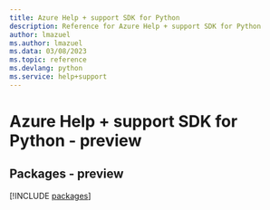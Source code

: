 ```yaml
---
title: Azure Help + support SDK for Python
description: Reference for Azure Help + support SDK for Python
author: lmazuel
ms.author: lmazuel
ms.data: 03/08/2023
ms.topic: reference
ms.devlang: python
ms.service: help+support
---
```

# Azure Help + support SDK for Python - preview
## Packages - preview
[!INCLUDE [packages](help-+-support-index.md)]